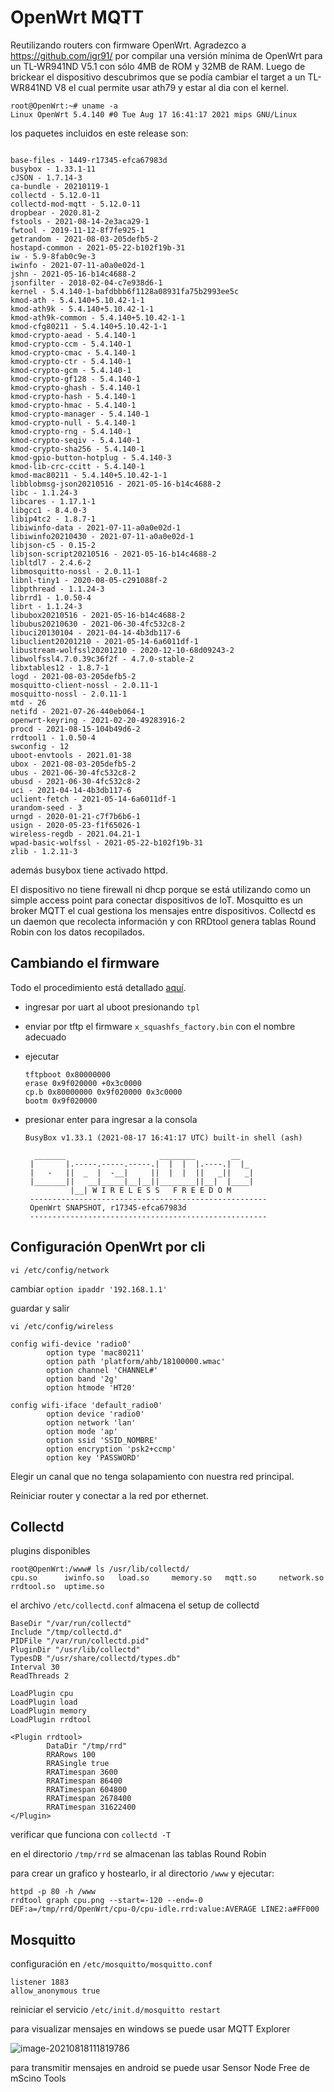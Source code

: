 # OpenWrt MQTT

Reutilizando routers con firmware OpenWrt. Agradezco a https://github.com/igr91/ por compilar una versión mínima de OpenWrt para un TL-WR941ND V5.1 con sólo 4MB de ROM y 32MB de RAM. Luego de brickear el dispositivo descubrimos que se podía cambiar el target a un TL-WR841ND V8 el cual permite usar ath79 y estar al dia con el kernel.

````
root@OpenWrt:~# uname -a
Linux OpenWrt 5.4.140 #0 Tue Aug 17 16:41:17 2021 mips GNU/Linux
````

los paquetes incluidos en este release son:


````

base-files - 1449-r17345-efca67983d
busybox - 1.33.1-11
cJSON - 1.7.14-3
ca-bundle - 20210119-1
collectd - 5.12.0-11
collectd-mod-mqtt - 5.12.0-11
dropbear - 2020.81-2
fstools - 2021-08-14-2e3aca29-1
fwtool - 2019-11-12-8f7fe925-1
getrandom - 2021-08-03-205defb5-2
hostapd-common - 2021-05-22-b102f19b-31
iw - 5.9-8fab0c9e-3
iwinfo - 2021-07-11-a0a0e02d-1
jshn - 2021-05-16-b14c4688-2
jsonfilter - 2018-02-04-c7e938d6-1
kernel - 5.4.140-1-bafdbbb6f1128a08931fa75b2993ee5c
kmod-ath - 5.4.140+5.10.42-1-1
kmod-ath9k - 5.4.140+5.10.42-1-1
kmod-ath9k-common - 5.4.140+5.10.42-1-1
kmod-cfg80211 - 5.4.140+5.10.42-1-1
kmod-crypto-aead - 5.4.140-1
kmod-crypto-ccm - 5.4.140-1
kmod-crypto-cmac - 5.4.140-1
kmod-crypto-ctr - 5.4.140-1
kmod-crypto-gcm - 5.4.140-1
kmod-crypto-gf128 - 5.4.140-1
kmod-crypto-ghash - 5.4.140-1
kmod-crypto-hash - 5.4.140-1
kmod-crypto-hmac - 5.4.140-1
kmod-crypto-manager - 5.4.140-1
kmod-crypto-null - 5.4.140-1
kmod-crypto-rng - 5.4.140-1
kmod-crypto-seqiv - 5.4.140-1
kmod-crypto-sha256 - 5.4.140-1
kmod-gpio-button-hotplug - 5.4.140-3
kmod-lib-crc-ccitt - 5.4.140-1
kmod-mac80211 - 5.4.140+5.10.42-1-1
libblobmsg-json20210516 - 2021-05-16-b14c4688-2
libc - 1.1.24-3
libcares - 1.17.1-1
libgcc1 - 8.4.0-3
libip4tc2 - 1.8.7-1
libiwinfo-data - 2021-07-11-a0a0e02d-1
libiwinfo20210430 - 2021-07-11-a0a0e02d-1
libjson-c5 - 0.15-2
libjson-script20210516 - 2021-05-16-b14c4688-2
libltdl7 - 2.4.6-2
libmosquitto-nossl - 2.0.11-1
libnl-tiny1 - 2020-08-05-c291088f-2
libpthread - 1.1.24-3
librrd1 - 1.0.50-4
librt - 1.1.24-3
libubox20210516 - 2021-05-16-b14c4688-2
libubus20210630 - 2021-06-30-4fc532c8-2
libuci20130104 - 2021-04-14-4b3db117-6
libuclient20201210 - 2021-05-14-6a6011df-1
libustream-wolfssl20201210 - 2020-12-10-68d09243-2
libwolfssl4.7.0.39c36f2f - 4.7.0-stable-2
libxtables12 - 1.8.7-1
logd - 2021-08-03-205defb5-2
mosquitto-client-nossl - 2.0.11-1
mosquitto-nossl - 2.0.11-1
mtd - 26
netifd - 2021-07-26-440eb064-1
openwrt-keyring - 2021-02-20-49283916-2
procd - 2021-08-15-104b49d6-2
rrdtool1 - 1.0.50-4
swconfig - 12
uboot-envtools - 2021.01-38
ubox - 2021-08-03-205defb5-2
ubus - 2021-06-30-4fc532c8-2
ubusd - 2021-06-30-4fc532c8-2
uci - 2021-04-14-4b3db117-6
uclient-fetch - 2021-05-14-6a6011df-1
urandom-seed - 3
urngd - 2020-01-21-c7f7b6b6-1
usign - 2020-05-23-f1f65026-1
wireless-regdb - 2021.04.21-1
wpad-basic-wolfssl - 2021-05-22-b102f19b-31
zlib - 1.2.11-3
````


además busybox tiene activado httpd.

El dispositivo no tiene firewall ni dhcp porque se está utilizando como un simple access point para conectar dispositivos de IoT. Mosquitto es un broker MQTT el cual gestiona los mensajes entre dispositivos. Collectd es un daemon que recolecta información y con RRDtool genera tablas Round Robin con los datos recopilados.

## Cambiando el firmware

Todo el procedimiento está detallado [aquí](unbrick.md).

* ingresar por uart al uboot presionando ``tpl``

* enviar por tftp el firmware ``x_squashfs_factory.bin`` con el nombre adecuado

* ejecutar

  ````
  tftpboot 0x80000000
  erase 0x9f020000 +0x3c0000
  cp.b 0x80000000 0x9f020000 0x3c0000
  bootm 0x9f020000
  ````

* presionar enter para ingresar a la consola

  ````
  BusyBox v1.33.1 (2021-08-17 16:41:17 UTC) built-in shell (ash)
  
    _______                     ________        __
   |       |.-----.-----.-----.|  |  |  |.----.|  |_
   |   -   ||  _  |  -__|     ||  |  |  ||   _||   _|
   |_______||   __|_____|__|__||________||__|  |____|
            |__| W I R E L E S S   F R E E D O M
   -----------------------------------------------------
   OpenWrt SNAPSHOT, r17345-efca67983d
   -----------------------------------------------------
  ````

## Configuración OpenWrt por cli

``vi /etc/config/network``

cambiar ``option ipaddr '192.168.1.1'``

guardar y salir

``vi /etc/config/wireless``

````
config wifi-device 'radio0'
        option type 'mac80211'
        option path 'platform/ahb/18100000.wmac'
        option channel 'CHANNEL#'
        option band '2g'
        option htmode 'HT20'

config wifi-iface 'default_radio0'
        option device 'radio0'
        option network 'lan'
        option mode 'ap'
        option ssid 'SSID_NOMBRE'
        option encryption 'psk2+ccmp'
        option key 'PASSWORD'
````

Elegir un canal que no tenga solapamiento con nuestra red principal.

Reiniciar router y conectar a la red por ethernet.

## Collectd

plugins disponibles

````
root@OpenWrt:/www# ls /usr/lib/collectd/
cpu.so      iwinfo.so   load.so     memory.so   mqtt.so     network.so  rrdtool.so  uptime.so
````

el archivo ``/etc/collectd.conf`` almacena el setup de collectd

````
BaseDir "/var/run/collectd"
Include "/tmp/collectd.d"
PIDFile "/var/run/collectd.pid"
PluginDir "/usr/lib/collectd"
TypesDB "/usr/share/collectd/types.db"
Interval 30
ReadThreads 2

LoadPlugin cpu
LoadPlugin load
LoadPlugin memory
LoadPlugin rrdtool

<Plugin rrdtool>
        DataDir "/tmp/rrd"
        RRARows 100
        RRASingle true
        RRATimespan 3600
        RRATimespan 86400
        RRATimespan 604800
        RRATimespan 2678400
        RRATimespan 31622400
</Plugin>
````

verificar que funciona con ``collectd -T``

en el directorio ``/tmp/rrd`` se almacenan las tablas Round Robin

para crear un grafico y hostearlo, ir al directorio ``/www`` y ejecutar:

````
httpd -p 80 -h /www
rrdtool graph cpu.png --start=-120 --end=-0 DEF:a=/tmp/rrd/OpenWrt/cpu-0/cpu-idle.rrd:value:AVERAGE LINE2:a#FF000
````

## Mosquitto

configuración en ``/etc/mosquitto/mosquitto.conf``

````
listener 1883
allow_anonymous true
````

reiniciar el servicio ``/etc/init.d/mosquitto restart``

para visualizar mensajes en windows se puede usar MQTT Explorer

![image-20210818111819786](image-20210818111819786.png)

para transmitir mensajes en android se puede usar Sensor Node Free de mScino Tools

